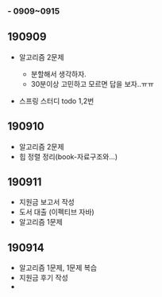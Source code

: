 ### - 0909~0915



## 190909

- 알고리즘 2문제

  - 분할해서 생각하자.
  - 30분이상 고민하고 모르면 답을 보자..ㅠㅠ
  
- 스프링 스터디 todo 1,2번



## 190910

- 알고리즘 2문제
- 힙 정렬 정리(book-자료구조와...)



## 190911

- 지원금 보고서 작성
- 도서 대출 (이펙티브 자바)
- 알고리즘 1문제



## 190914

- 알고리즘 1문제, 1문제 복습
- 지원금 후기 작성
- 